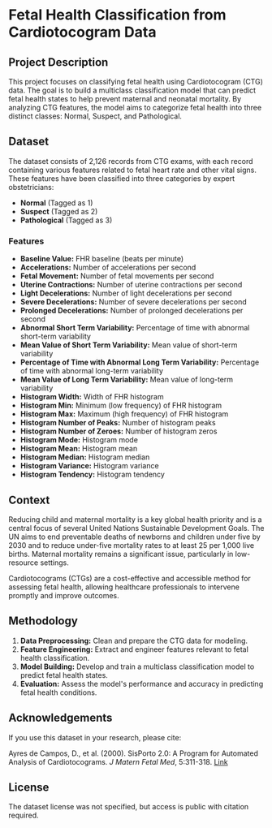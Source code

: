 # Fetal Health Classification from Cardiotocogram Data

## Project Description

This project focuses on classifying fetal health using Cardiotocogram (CTG) data. The goal is to build a multiclass classification model that can predict fetal health states to help prevent maternal and neonatal mortality. By analyzing CTG features, the model aims to categorize fetal health into three distinct classes: Normal, Suspect, and Pathological.

## Dataset

The dataset consists of 2,126 records from CTG exams, with each record containing various features related to fetal heart rate and other vital signs. These features have been classified into three categories by expert obstetricians:

- **Normal** (Tagged as 1)
- **Suspect** (Tagged as 2)
- **Pathological** (Tagged as 3)

### Features

- **Baseline Value:** FHR baseline (beats per minute)
- **Accelerations:** Number of accelerations per second
- **Fetal Movement:** Number of fetal movements per second
- **Uterine Contractions:** Number of uterine contractions per second
- **Light Decelerations:** Number of light decelerations per second
- **Severe Decelerations:** Number of severe decelerations per second
- **Prolonged Decelerations:** Number of prolonged decelerations per second
- **Abnormal Short Term Variability:** Percentage of time with abnormal short-term variability
- **Mean Value of Short Term Variability:** Mean value of short-term variability
- **Percentage of Time with Abnormal Long Term Variability:** Percentage of time with abnormal long-term variability
- **Mean Value of Long Term Variability:** Mean value of long-term variability
- **Histogram Width:** Width of FHR histogram
- **Histogram Min:** Minimum (low frequency) of FHR histogram
- **Histogram Max:** Maximum (high frequency) of FHR histogram
- **Histogram Number of Peaks:** Number of histogram peaks
- **Histogram Number of Zeroes:** Number of histogram zeros
- **Histogram Mode:** Histogram mode
- **Histogram Mean:** Histogram mean
- **Histogram Median:** Histogram median
- **Histogram Variance:** Histogram variance
- **Histogram Tendency:** Histogram tendency

## Context

Reducing child and maternal mortality is a key global health priority and is a central focus of several United Nations Sustainable Development Goals. The UN aims to end preventable deaths of newborns and children under five by 2030 and to reduce under-five mortality rates to at least 25 per 1,000 live births. Maternal mortality remains a significant issue, particularly in low-resource settings.

Cardiotocograms (CTGs) are a cost-effective and accessible method for assessing fetal health, allowing healthcare professionals to intervene promptly and improve outcomes.

## Methodology

1. **Data Preprocessing:** Clean and prepare the CTG data for modeling.
2. **Feature Engineering:** Extract and engineer features relevant to fetal health classification.
3. **Model Building:** Develop and train a multiclass classification model to predict fetal health states.
4. **Evaluation:** Assess the model's performance and accuracy in predicting fetal health conditions.

## Acknowledgements

If you use this dataset in your research, please cite:

Ayres de Campos, D., et al. (2000). SisPorto 2.0: A Program for Automated Analysis of Cardiotocograms. *J Matern Fetal Med*, 5:311-318. [Link](http://example.com)

## License

The dataset license was not specified, but access is public with citation required.
